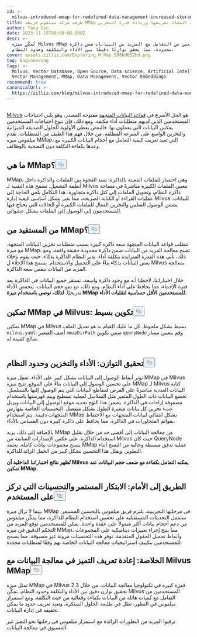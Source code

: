 ```yaml
---
id: >-
  milvus-introduced-mmap-for-redefined-data-management-increased-storage-capability.md
title: طرحت شركة ميلفوس خريطة MMap لإدارة البيانات المعاد تعريفها وزيادة قدرة التخزين
author: Yang Cen
date: 2023-11-15T00:00:00.000Z
desc: >-
  تُمكِّن ميزة Milvus MMap المستخدمين من التعامل مع المزيد من البيانات ضمن ذاكرة
  محدودة، مما يحقق توازنًا دقيقًا بين الأداء والتكلفة وحدود النظام.
cover: assets.zilliz.com/Exploring_M_Map_5086d652bd.png
tag: Engineering
tags: >-
  Milvus, Vector Database, Open Source, Data science, Artificial Intelligence,
  Vector Management, MMap, Data Management, Vector Embeddings
recommend: true
canonicalUrl: >-
  https://zilliz.com/blog/milvus-introduced-mmap-for-redefined-data-management-increased-storage-capability
---
```

<p>
  <span class="img-wrapper">
    <img translate="no" src="https://assets.zilliz.com/Exploring_M_Map_5086d652bd.png" alt="" class="doc-image" id="" />
    <span></span>
  </span>
</p>
<p><a href="https://zilliz.com/what-is-milvus">Milvus</a> هو الحل الأسرع في <a href="https://zilliz.com/blog/what-is-a-real-vector-database">قواعد البيانات المتجهة</a> مفتوحة المصدر، وهو يلبي احتياجات المستخدمين الذين لديهم متطلبات أداء مكثفة. ومع ذلك، فإن تنوع احتياجات المستخدمين يعكس البيانات التي يعملون بها. فالبعض يعطي الأولوية للحلول الصديقة للميزانية والتخزين الواسع على السرعة المطلقة. من خلال فهم هذا الطيف من المتطلبات، تقدم ميلفوس ميزة MMap، التي تعيد تعريف كيفية التعامل مع أحجام البيانات الكبيرة مع وعدها بكفاءة التكلفة دون التضحية بالوظائف.</p>
<h2 id="What-is-MMap" class="common-anchor-header">ما هي MMap؟<button data-href="#What-is-MMap" class="anchor-icon" translate="no">
      <svg translate="no"
        aria-hidden="true"
        focusable="false"
        height="20"
        version="1.1"
        viewBox="0 0 16 16"
        width="16"
      >
        <path
          fill="#0092E4"
          fill-rule="evenodd"
          d="M4 9h1v1H4c-1.5 0-3-1.69-3-3.5S2.55 3 4 3h4c1.45 0 3 1.69 3 3.5 0 1.41-.91 2.72-2 3.25V8.59c.58-.45 1-1.27 1-2.09C10 5.22 8.98 4 8 4H4c-.98 0-2 1.22-2 2.5S3 9 4 9zm9-3h-1v1h1c1 0 2 1.22 2 2.5S13.98 12 13 12H9c-.98 0-2-1.22-2-2.5 0-.83.42-1.64 1-2.09V6.25c-1.09.53-2 1.84-2 3.25C6 11.31 7.55 13 9 13h4c1.45 0 3-1.69 3-3.5S14.5 6 13 6z"
        ></path>
      </svg>
    </button></h2><p>MMap، وهي اختصار للملفات المعينة بالذاكرة، تسد الفجوة بين الملفات والذاكرة داخل أنظمة التشغيل. تسمح هذه التقنية لـ Milvus بتعيين الملفات الكبيرة مباشرةً في مساحة ذاكرة النظام، وتحويل الملفات إلى كتل ذاكرة متجاورة. هذا التكامل يلغي الحاجة إلى عمليات القراءة أو الكتابة الصريحة، مما يغير بشكل أساسي كيفية إدارة Milvus للبيانات. يضمن الوصول السلس والتخزين الفعال للملفات الكبيرة أو الحالات التي يحتاج فيها المستخدمون إلى الوصول إلى الملفات بشكل عشوائي.</p>
<h2 id="Who-benefits-from-MMap" class="common-anchor-header">من المستفيد من MMap؟<button data-href="#Who-benefits-from-MMap" class="anchor-icon" translate="no">
      <svg translate="no"
        aria-hidden="true"
        focusable="false"
        height="20"
        version="1.1"
        viewBox="0 0 16 16"
        width="16"
      >
        <path
          fill="#0092E4"
          fill-rule="evenodd"
          d="M4 9h1v1H4c-1.5 0-3-1.69-3-3.5S2.55 3 4 3h4c1.45 0 3 1.69 3 3.5 0 1.41-.91 2.72-2 3.25V8.59c.58-.45 1-1.27 1-2.09C10 5.22 8.98 4 8 4H4c-.98 0-2 1.22-2 2.5S3 9 4 9zm9-3h-1v1h1c1 0 2 1.22 2 2.5S13.98 12 13 12H9c-.98 0-2-1.22-2-2.5 0-.83.42-1.64 1-2.09V6.25c-1.09.53-2 1.84-2 3.25C6 11.31 7.55 13 9 13h4c1.45 0 3-1.69 3-3.5S14.5 6 13 6z"
        ></path>
      </svg>
    </button></h2><p>تتطلب قواعد البيانات المتجهة سعة ذاكرة كبيرة بسبب متطلبات تخزين البيانات المتجهة. مع ميزة MMap، تصبح معالجة المزيد من البيانات ضمن ذاكرة محدودة حقيقة واقعة. ومع ذلك، تأتي هذه القدرة المتزايدة بتكلفة أداء. يدير النظام الذاكرة بذكاء، حيث يقوم بإخلاء بعض البيانات بذكاء بناءً على التحميل والاستخدام. يسمح هذا الإخلاء ل Milvus بمعالجة المزيد من البيانات بنفس سعة الذاكرة.</p>
<p>خلال اختباراتنا، لاحظنا أنه مع وجود ذاكرة واسعة، تستقر جميع البيانات في الذاكرة بعد فترة الإحماء، مما يحافظ على أداء النظام. ومع ذلك، مع نمو حجم البيانات، ينخفض الأداء تدريجيًا. <strong>لذلك، نوصي باستخدام ميزة MMap للمستخدمين الأقل حساسية لتقلبات الأداء.</strong></p>
<h2 id="Enabling-MMap-in-Milvus-a-simple-configuration" class="common-anchor-header">تمكين MMap في Milvus: تكوين بسيط<button data-href="#Enabling-MMap-in-Milvus-a-simple-configuration" class="anchor-icon" translate="no">
      <svg translate="no"
        aria-hidden="true"
        focusable="false"
        height="20"
        version="1.1"
        viewBox="0 0 16 16"
        width="16"
      >
        <path
          fill="#0092E4"
          fill-rule="evenodd"
          d="M4 9h1v1H4c-1.5 0-3-1.69-3-3.5S2.55 3 4 3h4c1.45 0 3 1.69 3 3.5 0 1.41-.91 2.72-2 3.25V8.59c.58-.45 1-1.27 1-2.09C10 5.22 8.98 4 8 4H4c-.98 0-2 1.22-2 2.5S3 9 4 9zm9-3h-1v1h1c1 0 2 1.22 2 2.5S13.98 12 13 12H9c-.98 0-2-1.22-2-2.5 0-.83.42-1.64 1-2.09V6.25c-1.09.53-2 1.84-2 3.25C6 11.31 7.55 13 9 13h4c1.45 0 3-1.69 3-3.5S14.5 6 13 6z"
        ></path>
      </svg>
    </button></h2><p>تمكين MMap في Milvus بسيط بشكل ملحوظ. كل ما عليك القيام به هو تعديل الملف <code translate="no">milvus.yaml</code>: أضف العنصر <code translate="no">mmapDirPath</code> ضمن تكوين <code translate="no">queryNode</code> وقم بتعيين مسار صالح كقيمة له.</p>
<p>
  <span class="img-wrapper">
    <img translate="no" src="https://assets.zilliz.com/enabling_mmap_a2df88276b.png" alt="" class="doc-image" id="" />
    <span></span>
  </span>
</p>
<h2 id="Striking-the-balance-performance-storage-and-system-limits" class="common-anchor-header">تحقيق التوازن: الأداء والتخزين وحدود النظام<button data-href="#Striking-the-balance-performance-storage-and-system-limits" class="anchor-icon" translate="no">
      <svg translate="no"
        aria-hidden="true"
        focusable="false"
        height="20"
        version="1.1"
        viewBox="0 0 16 16"
        width="16"
      >
        <path
          fill="#0092E4"
          fill-rule="evenodd"
          d="M4 9h1v1H4c-1.5 0-3-1.69-3-3.5S2.55 3 4 3h4c1.45 0 3 1.69 3 3.5 0 1.41-.91 2.72-2 3.25V8.59c.58-.45 1-1.27 1-2.09C10 5.22 8.98 4 8 4H4c-.98 0-2 1.22-2 2.5S3 9 4 9zm9-3h-1v1h1c1 0 2 1.22 2 2.5S13.98 12 13 12H9c-.98 0-2-1.22-2-2.5 0-.83.42-1.64 1-2.09V6.25c-1.09.53-2 1.84-2 3.25C6 11.31 7.55 13 9 13h4c1.45 0 3-1.69 3-3.5S14.5 6 13 6z"
        ></path>
      </svg>
    </button></h2><p>تؤثر أنماط الوصول إلى البيانات بشكل كبير على الأداء. تعمل ميزة MMap في Milvus على تحسين الوصول إلى البيانات بناءً على الموقع. تتيح ميزة MMap لـ Milvus كتابة البيانات العددية مباشرةً على القرص لمقاطع البيانات التي يتم الوصول إليها بالتسلسل. تخضع البيانات ذات الطول المتغير مثل السلاسل لعملية تسطيح ويتم فهرستها باستخدام مصفوفة إزاحات في الذاكرة. يضمن هذا النهج تحديد موقع الوصول إلى البيانات ويزيل عبء تخزين كل بيانات متغيرة الطول بشكل منفصل. التحسينات الخاصة بفهارس المتجهات دقيقة. يتم استخدام MMap بشكل انتقائي لبيانات المتجهات مع الاحتفاظ بقوائم المتجاورات في الذاكرة، مما يحافظ على ذاكرة كبيرة دون المساس بالأداء.</p>
<p>بالإضافة إلى ذلك، يزيد MMap من معالجة البيانات إلى أقصى حد من خلال تقليل استخدام الذاكرة. على عكس الإصدارات السابقة من Milvus حيث كان QueryNode ينسخ مجموعات بيانات كاملة، يعتمد MMap عملية تدفق مبسطة وخالية من النسخ أثناء التطوير. ويقلل هذا التحسين بشكل كبير من الحمل الزائد للذاكرة.</p>
<p><strong>تُظهر نتائج اختباراتنا الداخلية أن Milvus يمكنه التعامل بكفاءة مع ضعف حجم البيانات عند تمكين MMap.</strong></p>
<h2 id="The-road-ahead-continuous-innovation-and-user-centric-enhancements" class="common-anchor-header">الطريق إلى الأمام: الابتكار المستمر والتحسينات التي تركز على المستخدم<button data-href="#The-road-ahead-continuous-innovation-and-user-centric-enhancements" class="anchor-icon" translate="no">
      <svg translate="no"
        aria-hidden="true"
        focusable="false"
        height="20"
        version="1.1"
        viewBox="0 0 16 16"
        width="16"
      >
        <path
          fill="#0092E4"
          fill-rule="evenodd"
          d="M4 9h1v1H4c-1.5 0-3-1.69-3-3.5S2.55 3 4 3h4c1.45 0 3 1.69 3 3.5 0 1.41-.91 2.72-2 3.25V8.59c.58-.45 1-1.27 1-2.09C10 5.22 8.98 4 8 4H4c-.98 0-2 1.22-2 2.5S3 9 4 9zm9-3h-1v1h1c1 0 2 1.22 2 2.5S13.98 12 13 12H9c-.98 0-2-1.22-2-2.5 0-.83.42-1.64 1-2.09V6.25c-1.09.53-2 1.84-2 3.25C6 11.31 7.55 13 9 13h4c1.45 0 3-1.69 3-3.5S14.5 6 13 6z"
        ></path>
      </svg>
    </button></h2><p>بينما لا تزال ميزة MMap في مرحلتها التجريبية، يلتزم فريق ميلفوس بالتحسين المستمر. ستعمل التحديثات المستقبلية على تحسين استخدام النظام للذاكرة، مما يمكّن ميلفوس من دعم أحجام بيانات أكثر شمولاً على عقدة واحدة. يمكن للمستخدمين توقع المزيد من التحكم الدقيق في ميزة MMap، مما يتيح إجراء تغييرات ديناميكية على المجموعات وأنماط تحميل الحقول المتقدمة. توفر هذه التحسينات مرونة غير مسبوقة، مما يسمح للمستخدمين بتكييف استراتيجيات معالجة البيانات الخاصة بهم وفقًا لمتطلبات محددة.</p>
<h2 id="Conclusion-redefining-data-processing-excellence-with-Milvus-MMap" class="common-anchor-header">الخلاصة: إعادة تعريف التميز في معالجة البيانات مع Milvus MMap<button data-href="#Conclusion-redefining-data-processing-excellence-with-Milvus-MMap" class="anchor-icon" translate="no">
      <svg translate="no"
        aria-hidden="true"
        focusable="false"
        height="20"
        version="1.1"
        viewBox="0 0 16 16"
        width="16"
      >
        <path
          fill="#0092E4"
          fill-rule="evenodd"
          d="M4 9h1v1H4c-1.5 0-3-1.69-3-3.5S2.55 3 4 3h4c1.45 0 3 1.69 3 3.5 0 1.41-.91 2.72-2 3.25V8.59c.58-.45 1-1.27 1-2.09C10 5.22 8.98 4 8 4H4c-.98 0-2 1.22-2 2.5S3 9 4 9zm9-3h-1v1h1c1 0 2 1.22 2 2.5S13.98 12 13 12H9c-.98 0-2-1.22-2-2.5 0-.83.42-1.64 1-2.09V6.25c-1.09.53-2 1.84-2 3.25C6 11.31 7.55 13 9 13h4c1.45 0 3-1.69 3-3.5S14.5 6 13 6z"
        ></path>
      </svg>
    </button></h2><p>تمثل ميزة MMap في Milvus 2.3 قفزة كبيرة في تكنولوجيا معالجة البيانات. من خلال تحقيق توازن دقيق بين الأداء والتكلفة وحدود النظام، تمكّن Milvus المستخدمين من التعامل مع كميات هائلة من البيانات بكفاءة وفعالية من حيث التكلفة. ومع استمرار ميلفوس في التطور، تظل في طليعة الحلول المبتكرة، وتعيد تعريف حدود ما يمكن تحقيقه في إدارة البيانات.</p>
<p>ترقبوا المزيد من التطورات الرائدة مع استمرار ميلفوس في رحلتها نحو التميز غير المسبوق في معالجة البيانات.</p>
